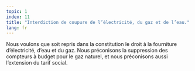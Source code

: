 ```yaml
---
topic: 1
index: 11
title: "Interdiction de coupure de l’électricité, du gaz et de l’eau."
lang: fr
---
```

Nous voulons que soit repris dans la constitution le droit à la fourniture
d’électricité, d’eau et du gaz.
Nous préconisons la suppression des compteurs à budget pour le gaz naturel, et
nous préconisons aussi l’extension du tarif social.

